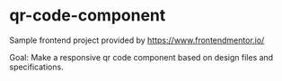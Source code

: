 # qr-code-component

Sample frontend project provided by https://www.frontendmentor.io/

Goal: Make a responsive qr code component based on design files and specifications.
